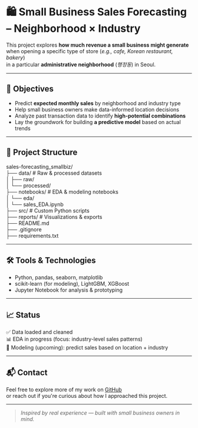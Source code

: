# 🛍️ Small Business Sales Forecasting – Neighborhood × Industry

This project explores **how much revenue a small business might generate**  
when opening a specific type of store (*e.g., cafe, Korean restaurant, bakery*)  
in a particular **administrative neighborhood** (*행정동*) in Seoul.

---

## 🎯 Objectives

- Predict **expected monthly sales** by neighborhood and industry type
- Help small business owners make data-informed location decisions
- Analyze past transaction data to identify **high-potential combinations**
- Lay the groundwork for building **a predictive model** based on actual trends

---

## 🧱 Project Structure

sales-forecasting_smallbiz/  
├── data/                  # Raw & processed datasets  
│   ├── raw/  
│   └── processed/  
├── notebooks/             # EDA & modeling notebooks  
│   └── eda/  
│       └── sales_EDA.ipynb  
├── src/                   # Custom Python scripts  
├── reports/               # Visualizations & exports  
├── README.md  
├── .gitignore  
├── requirements.txt  

---

## 🛠️ Tools & Technologies

- Python, pandas, seaborn, matplotlib
- scikit-learn (for modeling), LightGBM, XGBoost
- Jupyter Notebook for analysis & prototyping

---

## 📈 Status

✅ Data loaded and cleaned  
📊 EDA in progress (focus: industry-level sales patterns)  
🔮 Modeling (upcoming): predict sales based on location + industry  

---

## 📬 Contact

Feel free to explore more of my work on [GitHub](https://github.com/hojjang98)  
or reach out if you're curious about how I approached this project.

---

> *Inspired by real experience — built with small business owners in mind.*
